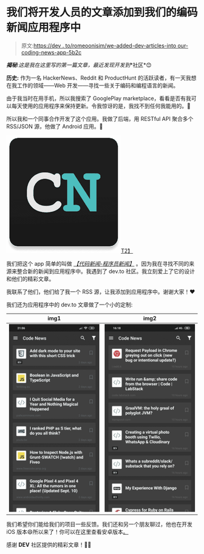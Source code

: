 # 我们将开发人员的文章添加到我们的编码新闻应用程序中

> 原文:[https://dev . to/romeoonisim/we-added-dev-articles-into our-coding-news-app-5b2c](https://dev.to/romeoonisim/we-added-dev-articles-into-our-coding-news-app-5b2c)

***揭秘**:这是我在这里写的第一篇文章，最近发现**开发到**社区*😊

**历史:**
作为一名 HackerNews、Reddit 和 ProductHunt 的活跃读者，有一天我想在我工作的领域——Web 开发——寻找一些关于编码和编程语言的新闻。

由于我当时在用手机，所以我搜索了 GooglePlay marketplace，看看是否有我可以每天使用的应用程序来保持更新。令我惊讶的是，我找不到任何我能用的。🤔

所以我和一个同事合作开发了这个应用。我做了后端，用 RESTful API 聚合多个 RSS/JSON 源，他做了 Android 应用。💪

[![Code News logo](img/d2433e5383262e1d20bcf88e7b4e2dd2.png)T2】](https://play.google.com/store/apps/details?id=ro.crxapps.codenews)

我们把这个 app 简单的叫做 [*【代码新闻-程序员新闻】*](https://play.google.com/store/apps/details?id=ro.crxapps.codenews) 。因为我在寻找不同的来源来整合新的新闻到应用程序中。我遇到了 dev.to 社区。我立刻爱上了它的设计和他们的精彩文章。

我联系了他们，他们给了我一个 RSS 源，让我添加到应用程序中。谢谢大家！❤️

我们还为应用程序中的 dev.to 文章做了一个小的定制:

| img1 | img2 |
| --- | --- |
| ![Code News with dev.to articles](img/d20ad7c10ab57dd442d9b95a10852525.png) | ![Code News with dev.to articles](img/9ba44c3548cfe7078e1d59db415dbf0e.png) |

我们希望你们能给我们的项目一些反馈。我们还和另一个朋友聊过，他也在开发 iOS 版本😄所以来了！你可以在这里查看安卓版本[。](https://play.google.com/store/apps/details?id=ro.crxapps.codenews)

感谢 **DEV** 社区提供的精彩文章！🙇‍♂️